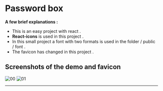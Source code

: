 # Password box

**A few brief explanations :**

- This is an easy project with react .
- **React-icons** is used in this project .
- In this small project a font with two formats is used in the folder / public / font .
- The favicon has changed in this project .

## Screenshots of the demo and favicon

![00](https://user-images.githubusercontent.com/100797809/180241069-56791e5b-1b11-42a1-b667-bb73990c52f2.png)
![01](https://user-images.githubusercontent.com/100797809/180241078-03b6e6cc-0e0e-47ba-bce8-50b2639cc1ce.png)

---
